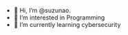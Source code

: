 - 👋 Hi, I’m @suzunao. 
- 👀 I’m interested in Programming
- 🌱 I’m currently learning cybersecurity

<!---
suzunao/suzunao is a ✨ special ✨ repository because its `README.md` (this file) appears on your GitHub profile.
You can click the Preview link to take a look at your changes.
--->
